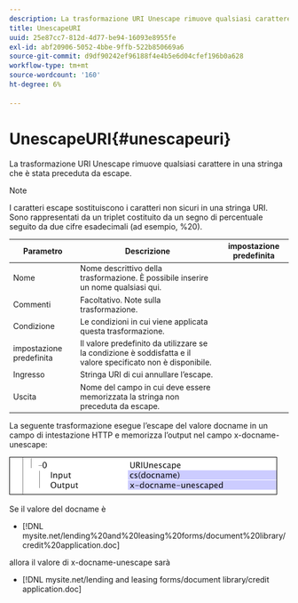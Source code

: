 ```yaml
---
description: La trasformazione URI Unescape rimuove qualsiasi carattere in una stringa che è stata preceduta da escape.
title: UnescapeURI
uuid: 25e87cc7-812d-4d77-be94-16093e8955fe
exl-id: abf20906-5052-4bbe-9ffb-522b850669a6
source-git-commit: d9df90242ef96188f4e4b5e6d04cfef196b0a628
workflow-type: tm+mt
source-wordcount: '160'
ht-degree: 6%

---
```


# UnescapeURI{#unescapeuri}

La trasformazione URI Unescape rimuove qualsiasi carattere in una stringa che è stata preceduta da escape.

>[!NOTE]
>
>I caratteri escape sostituiscono i caratteri non sicuri in una stringa URI. Sono rappresentati da un triplet costituito da un segno di percentuale seguito da due cifre esadecimali (ad esempio, %20).

| Parametro | Descrizione | impostazione predefinita |
|---|---|---|
| Nome | Nome descrittivo della trasformazione. È possibile inserire un nome qualsiasi qui. |  |
| Commenti | Facoltativo. Note sulla trasformazione. |  |
| Condizione | Le condizioni in cui viene applicata questa trasformazione. |  |
| impostazione predefinita | Il valore predefinito da utilizzare se la condizione è soddisfatta e il valore specificato non è disponibile. |  |
| Ingresso | Stringa URI di cui annullare l’escape. |  |
| Uscita | Nome del campo in cui deve essere memorizzata la stringa non preceduta da escape. |  |

La seguente trasformazione esegue l’escape del valore docname in un campo di intestazione HTTP e memorizza l’output nel campo x-docname-unescape:

![](assets/cfg_TransformationType_UnescapeURI.png)

Se il valore del docname è

* [!DNL mysite.net/lending%20and%20leasing%20forms/document%20library/credit%20application.doc]

allora il valore di x-docname-unescape sarà

* [!DNL mysite.net/lending and leasing forms/document library/credit application.doc]
